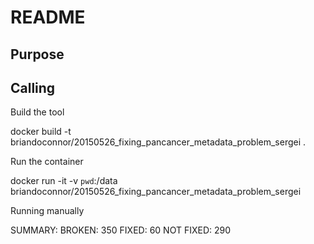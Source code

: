 # README

## Purpose

## Calling

Build the tool

  docker build -t briandoconnor/20150526_fixing_pancancer_metadata_problem_sergei .

Run the container

  docker run -it -v `pwd`:/data briandoconnor/20150526_fixing_pancancer_metadata_problem_sergei

Running manually

SUMMARY: BROKEN: 350 FIXED: 60 NOT FIXED: 290
